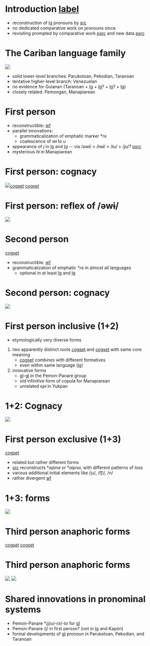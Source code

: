# Introduction [label](intro)

* reconstruction of [lg](PC) pronouns by [src](meira2002first)
* no dedicated comparative work on pronouns since
* revisiting prompted by comparative work [psrc](meira2005southern,meira2010origin) and new data [psrc](ikpengpacheco2001,akawaiocaesar2003,mattei2003pemono,cruz2005fonologia,garcia2006diccionario,kuikurodossantos2007,kuikurodossantos2007,camargo2010wayana,desouza2010arara,swiggers2010gramatica,largo2011yukpa,maquiritaricaceres2011,panarepayne2013,stegeman2014akawaio,alves2017arara,guerrero2019carijo,muller2021yawarana)

# The Cariban language family
![](family.svg)

* solid lower-level branches: Parukotoan, Pekodian, Taranoan
* tentative higher-level branch: Venezuelan
* no evidence for Guianan (Taranoan + [lg](way) + [lg](kar)? + [lg](apa)? + [lg](mak))
* closely related: Pemongan, Manapiarean

# First person

* reconstructible: [wf](pc-one?nt)
* parallel innovations:
    * grammaticalization of emphatic marker \**rə*
    * coalescence of *wɨ* to *u*
* appearance of *j* in [lg](pem) and [lg](pan) -- via /əwɨ/ > /ɨwɨ/ > /ɨu/ > /ju/? [psrc](meira2002first[259])
* mysterious *hɨ* in Manapiarean

# First person: cognacy

![](1cog.svg)[cogset](karform)
[cogset](karform)
# First person: reflex of /əwɨ/
![](1form.svg)

# Second person
[cogset](2abs)

* reconstructible: [wf](pc-two?nt)
* grammaticalization of emphatic \**rə* in almost all languages
	* optional in at least [lg](way) and [lg](yuk)

# Second person: cognacy
![](2cog.svg)

# First person inclusive (1+2)
* etymologically very diverse forms
1. two apparently distinct roots [cogset](1a2?inline) and [cogset](uku?inline) with same core meaning
	* [cogset](1a2?inline) combines with different formatives
    * even within same language ([lg](kar))
2. innovative forms
	* [gl](1)-[gl](pl) in the Pemon-Panare group
    * old infinitive form of copula for Manapiarean
    * unrelated *epɨ* in Yukpan


# 1+2: Cognacy
![](12cog.svg)

# First person exclusive (1+3)
[cogset](1a3)

* related but rather different forms
* [src](meira2002first[263]) reconstructs \**apina* or \**aipna*, with different patterns of loss
* various additional initial elements like /ju/, /t͡ʃi/, /n/
* rather divergent [wf](map-1a3?nt)


# 1+3: forms

![](13form.svg)


# Third person anaphoric forms

[cogset](3aabs)
[cogset](3iabs)

# Third person anaphoric forms

![](3aana.svg)
![](3iana.svg)

# Shared innovations in pronominal systems

* Pemon-Panare \**(j)u(-rə)-to* for [gl](1+2)
* Pemon-Panare /j/ in first person? (not in [lg](mac) and Kapón)
* formal developments of [gl](1+3) pronoun in Parukotoan, Pekodian, and Taranoan